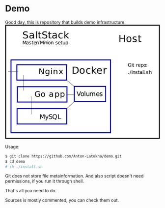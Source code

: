 # Demo
Good day, this is repository that builds demo infrastructure.
![Here is image of infrastructure](./infrastructure.png "This is a brushstroke.")


Usage:
```bash
$ git clone https://github.com/Anton-Latukha/demo.git
$ cd demo
# sh ./install.sh
```

Git does not store file metainformation. And also script doesn't need permissions, if you run it through shell.

That's all you need to do.

Sources is mostly commented, you can check them out.
